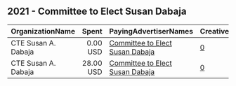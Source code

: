 ## 2021 - Committee to Elect Susan Dabaja 
|OrganizationName|Spent|PayingAdvertiserNames|CreativeUrls|Impressions|Genders|AgeBrackets|CountryCodes|BillingAddresses|CandidateBallotInformation|
|:---|---:|:---|:---|---:|:---|:---|:---|:---|:---|
|CTE Susan A. Dabaja|0.00 USD|[Committee to Elect Susan Dabaja](2021/Committee_to_Elect_Susan_Dabaja.md)|[0](https://www.snap.com/political-ads/asset/55b16b5e0840f0f97021ca6a0a748b20cfe360cae1790645a36f827e191e9409?mediaType=png)|74|||united states|"10430 Morross,Dearborn,48126,US"||
|CTE Susan A. Dabaja|28.00 USD|[Committee to Elect Susan Dabaja](2021/Committee_to_Elect_Susan_Dabaja.md)|[0](https://www.snap.com/political-ads/asset/55b16b5e0840f0f97021ca6a0a748b20cfe360cae1790645a36f827e191e9409?mediaType=png)|3,248|||united states|"10430 Morross,Dearborn,48126,US"||
